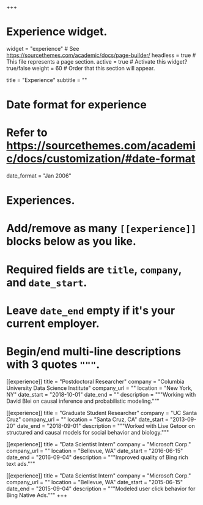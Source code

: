 +++
# Experience widget.
widget = "experience"  # See https://sourcethemes.com/academic/docs/page-builder/
headless = true  # This file represents a page section.
active = true  # Activate this widget? true/false
weight = 60  # Order that this section will appear.

title = "Experience"
subtitle = ""

# Date format for experience
#   Refer to https://sourcethemes.com/academic/docs/customization/#date-format
date_format = "Jan 2006"

# Experiences.
#   Add/remove as many `[[experience]]` blocks below as you like.
#   Required fields are `title`, `company`, and `date_start`.
#   Leave `date_end` empty if it's your current employer.
#   Begin/end multi-line descriptions with 3 quotes `"""`.
[[experience]]
  title = "Postdoctoral Researcher"
  company = "Columbia University Data Science Institute"
  company_url = ""
  location = "New York, NY"
  date_start = "2018-10-01"
  date_end = ""
  description = """Working with David Blei on causal inference and probabilistic modeling."""
  
[[experience]]
  title = "Graduate Student Researcher"
  company = "UC Santa Cruz"
  company_url = ""
  location = "Santa Cruz, CA"
  date_start = "2013-09-20"
  date_end = "2018-09-01"
  description = """Worked with Lise Getoor on structured and causal models for social behavior and biology."""
  
   [[experience]]
  title = "Data Scientist Intern"
  company = "Microsoft Corp."
  company_url = ""
  location = "Bellevue, WA"
  date_start = "2016-06-15"
  date_end = "2016-09-04"
  description = """Improved quality of Bing rich text ads."""
  
  [[experience]]
  title = "Data Scientist Intern"
  company = "Microsoft Corp."
  company_url = ""
  location = "Bellevue, WA"
  date_start = "2015-06-15"
  date_end = "2015-09-04"
  description = """Modeled user click behavior for Bing Native Ads."""
+++
